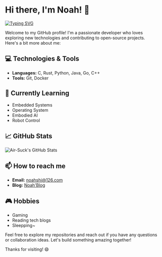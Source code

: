 # Hi there, I'm Noah! 👋
[![Typing SVG](https://readme-typing-svg.demolab.com?font=Winky+Sans&size=30&pause=1000&color=54EDF7&center=true&width=435&lines=Less+in+Life%2C+Peace+in+Heart)](https://git.io/typing-svg)

Welcome to my GitHub profile! I'm a passionate developer who loves exploring new technologies and contributing to open-source projects. Here's a bit more about me:

## 💻 Technologies & Tools

- **Languages:** C, Rust, Python, Java, Go, C++
- **Tools:** Git, Docker

## 🌱 Currently Learning

- Embedded Systems
- Operating System
- Embodied AI
- Robot Control

## 📈 GitHub Stats

![Air-Suck's GitHub Stats](https://github-readme-stats.vercel.app/api?username=Air-Suck&show_icons=true&theme=radical)

## 📫 How to reach me

- **Email:** noahshi@126.com
- **Blog:** [Noah'Blog](https://www.imnoah.top/)

## 🎮 Hobbies

- Gaming
- Reading tech blogs
- Sleepping~

Feel free to explore my repositories and reach out if you have any questions or collaboration ideas. Let's build something amazing together!

Thanks for visiting! 😄